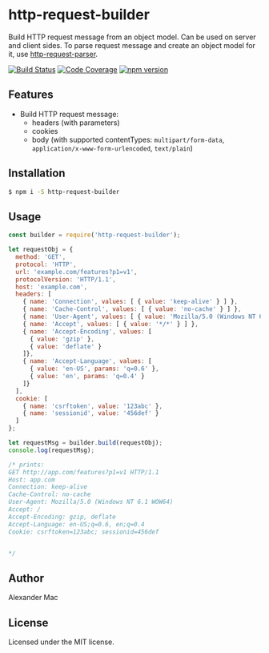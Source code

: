 http-request-builder
====================

Build HTTP request message from an object model. Can be used on server and client sides. To parse request message and create an object model for it, use [http-request-parser](https://github.com/AlexanderMac/http-request-parser).

[![Build Status](https://travis-ci.org/AlexanderMac/http-request-builder.svg?branch=master)](https://travis-ci.org/AlexanderMac/http-request-builder)
[![Code Coverage](https://codecov.io/gh/AlexanderMac/http-request-builder/branch/master/graph/badge.svg)](https://codecov.io/gh/AlexanderMac/http-request-builder)
[![npm version](https://badge.fury.io/js/http-request-builder.svg)](https://badge.fury.io/js/http-request-builder)

## Features
* Build HTTP request message:
  - headers (with parameters)
  - cookies
  - body (with supported contentTypes: `multipart/form-data`, `application/x-www-form-urlencoded`, `text/plain`)

## Installation

```sh
$ npm i -S http-request-builder
```

## Usage

```js
const builder = require('http-request-builder');

let requestObj = { 
  method: 'GET',
  protocol: 'HTTP',
  url: 'example.com/features?p1=v1',
  protocolVersion: 'HTTP/1.1',
  host: 'example.com',
  headers: [ 
    { name: 'Connection', values: [ { value: 'keep-alive' } ] },
    { name: 'Cache-Control', values: [ { value: 'no-cache' } ] },
    { name: 'User-Agent', values: [ { value: 'Mozilla/5.0 (Windows NT 6.1 WOW64)' } ]},
    { name: 'Accept', values: [ { value: '*/*' } ] },
    { name: 'Accept-Encoding', values: [ 
      { value: 'gzip' },
      { value: 'deflate' }
    ]},
    { name: 'Accept-Language', values: [
      { value: 'en-US', params: 'q=0.6' },
      { value: 'en', params: 'q=0.4' } 
    ]}
  ],
  cookie: [
    { name: 'csrftoken', value: '123abc' },
    { name: 'sessionid', value: '456def' }
  ]
};

let requestMsg = builder.build(requestObj);
console.log(requestMsg);

/* prints:
GET http://app.com/features?p1=v1 HTTP/1.1
Host: app.com
Connection: keep-alive
Cache-Control: no-cache
User-Agent: Mozilla/5.0 (Windows NT 6.1 WOW64)
Accept: /
Accept-Encoding: gzip, deflate
Accept-Language: en-US;q=0.6, en;q=0.4
Cookie: csrftoken=123abc; sessionid=456def


*/
```

## Author
Alexander Mac

## License
Licensed under the MIT license.
